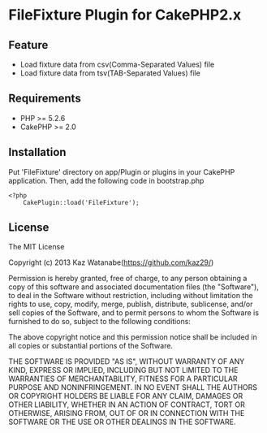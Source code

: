 # FileFixture Plugin for CakePHP2.x

## Feature

- Load fixture data from csv(Comma-Separated Values) file
- Load fixture data from tsv(TAB-Separated Values) file

## Requirements

- PHP >= 5.2.6
- CakePHP >= 2.0

## Installation

Put 'FileFixture' directory on app/Plugin or plugins in your CakePHP application.
Then, add the following code in bootstrap.php

    <?php
        CakePlugin::load('FileFixture');

## License

The MIT License

Copyright (c) 2013 Kaz Watanabe(https://github.com/kaz29/)

Permission is hereby granted, free of charge, to any person obtaining a copy of this software and associated documentation files (the "Software"), to deal in the Software without restriction, including without limitation the rights to use, copy, modify, merge, publish, distribute, sublicense, and/or sell copies of the Software, and to permit persons to whom the Software is furnished to do so, subject to the following conditions:

The above copyright notice and this permission notice shall be included in all copies or substantial portions of the Software.

THE SOFTWARE IS PROVIDED "AS IS", WITHOUT WARRANTY OF ANY KIND, EXPRESS OR IMPLIED, INCLUDING BUT NOT LIMITED TO THE WARRANTIES OF MERCHANTABILITY, FITNESS FOR A PARTICULAR PURPOSE AND NONINFRINGEMENT. IN NO EVENT SHALL THE AUTHORS OR COPYRIGHT HOLDERS BE LIABLE FOR ANY CLAIM, DAMAGES OR OTHER LIABILITY, WHETHER IN AN ACTION OF CONTRACT, TORT OR OTHERWISE, ARISING FROM, OUT OF OR IN CONNECTION WITH THE SOFTWARE OR THE USE OR OTHER DEALINGS IN THE SOFTWARE.